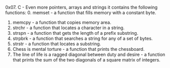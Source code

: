 0x07. C - Even more pointers, arrays and strings
it contains the following functions:
0. memset - a function that fills memory with a constant byte.
1. memcpy -  a function that copies memory area.
2. strchr -  a function that locates a character in a string.
3. strspn - a function that gets the length of a prefix substring.
4. strpbrk - a function that searches a string for any of a set of bytes.
5. strstr - a function that locates a substring.
6. Chess is mental torture - a function that prints the chessboard.
7. The line of life is a ragged diagonal between duty and desire - a function that prints the sum of the two diagonals of a square matrix of integers.

